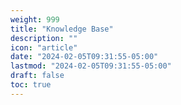 ```yaml
---
weight: 999
title: "Knowledge Base"
description: ""
icon: "article"
date: "2024-02-05T09:31:55-05:00"
lastmod: "2024-02-05T09:31:55-05:00"
draft: false
toc: true
---
```

